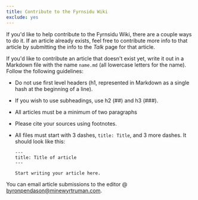 ```yaml
---
title: Contribute to the Fyrnsidu Wiki
exclude: yes
---
```


If you'd like to help contribute to the Fyrnsidu Wiki,
there are a couple ways to do it. If an article already exists,
feel free to contribute more info to that article by submitting
the info to the *Talk* page for that article.

If you'd like to contribute an article that doesn't exist yet,
write it out in a Markdown file with the name `name.md` (all
lowercase letters for the name). Follow the following guidelines:

- Do not use first level headers (h1, represented in Markdown as
a single hash at the beginning of a line).

- If you wish to use subheadings, use h2 (##) and h3 (###).

- All articles must be a minimum of two paragraphs 

- Please cite your sources using footnotes.

- All files must start with 3 dashes, `title: Title`, and 3 more dashes.
It should look like this:
    ```
    ---
    title: Title of article
    ---
    
    Start writing your article here.
    ```

You can email article submissions to the editor @ [byronpendason@minewyrtruman.com](mailto:byronpendason@minewyrtruman).
